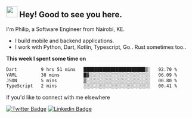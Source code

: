 <h2><img src="https://slackmojis.com/emojis/3643-cool-doge/download" width="30"/> Hey! Good to see you here.</h2>

<p>I'm Philip, a Software Engineer from Nairobi, KE. 

- I build mobile and backend applications.
- I work with Python, Dart, Kotlin, Typescript, Go.. Rust sometimes too..</p>

**This week I spent some time on**
<!--START_SECTION:waka-->

```txt
Dart         9 hrs 51 mins   ███████████████████████▒░   92.70 %
YAML         38 mins         █▓░░░░░░░░░░░░░░░░░░░░░░░   06.09 %
JSON         5 mins          ▒░░░░░░░░░░░░░░░░░░░░░░░░   00.80 %
TypeScript   2 mins          ░░░░░░░░░░░░░░░░░░░░░░░░░   00.41 %
```

<!--END_SECTION:waka-->

If you'd like to connect with me elsewhere

[![Twitter Badge](https://img.shields.io/badge/-Twitter-1ca0f1?style=flat-square&labelColor=1ca0f1&logo=twitter&logoColor=white&link=https://twitter.com/_diogorodrigues)](https://twitter.com/kimathiphil)  [![Linkedin Badge](https://img.shields.io/badge/-LinkedIn-blue?style=flat-square&logo=Linkedin&logoColor=white&link=https://www.linkedin.com/in/philip-kimathi-2604a9114/)](https://www.linkedin.com/in/philip-kimathi-2604a9114/)
